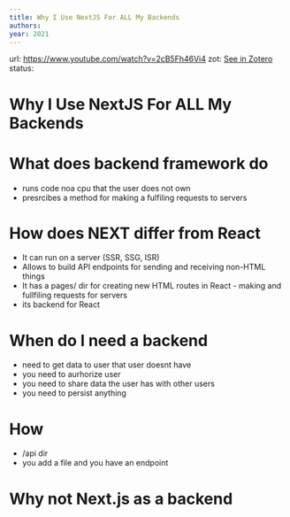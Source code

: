 ```yaml
---
title: Why I Use NextJS For ALL My Backends
authors: 
year: 2021
---
```

url:  https://www.youtube.com/watch?v=2cB5Fh46Vi4
zot: [See in Zotero](zotero://select/items/@theo-ping.ggWhyUseNextJS2022)
status:
# Why I Use NextJS For ALL My Backends


# What does backend framework do
- runs code noa  cpu that the user does not own
- presrcibes a method for making a fulfiling requests to servers

# How does NEXT differ from React
- It can run on a server (SSR, SSG, ISR)
- Allows to build API endpoints for sending and receiving non-HTML things
- It has a pages/ dir for creating new HTML routes in React - making and fullfiling requests for servers
- its backend for React

# When do I need a backend
- need to get data to user that user doesnt have
- you need to aurhorize user
- you need to share data the user has with other users
- you need to persist anything


# How
- /api dir 
- you add a file and you have an endpoint


# Why not Next.js as a backend

